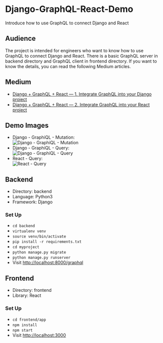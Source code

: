 # Django-GraphQL-React-Demo

Introduce how to use GraphQL to connect Django and React

## Audience
The project is intended for engineers who want to know how to use GraphQL to connect Django and React. There is a basic GraphQL server in backend directory and GraphQL client in frontend directory. If you want to know the details, you can read the following Medium articles.

## Medium
- [Django + GraphQL + React — 1. Integrate GraphQL into your Django project](https://medium.com/@zoejoyuliao/django-graphql-react-1-integrate-graphql-into-your-django-project-ff51237bb5d9)
- [Django + GraphQL + React — 2. Integrate GraphQL into your React project](https://medium.com/@zoejoyuliao/django-graphql-react-2-integrate-graphql-into-your-react-project-71fa74f1cb00)

## Demo Images
- Django - GraphiQL - Mutation:  
  ![Django - GraphiQL - Mutation](https://miro.medium.com/max/1279/1*u-B-WQ5nfI3q3URSfcZ4xA.png)
- Django - GraphiQL - Query:  
  ![Django - GraphiQL - Query](https://miro.medium.com/max/1280/1*zD_QIqmfOKymenXJg_d4fw.png)
- React - Query:  
  ![React - Query](https://miro.medium.com/max/793/1*eDgjw6WCP_xfJTeUEEykig.png)

## Backend
- Directory: backend
- Language: Python3
- Framework: Django

### Set Up
- `cd backend`
- `virtualenv venv`
- `source venv/bin/activate`
- `pip install -r requirements.txt`
- `cd myproject`
- `python manage.py migrate`
- `python manage.py runserver`
- Visit [http://localhost:8000/graphql](http://localhost:8000/graphql)

## Frontend
- Directory: frontend
- Library: React

### Set Up
- `cd frontend/app`
- `npm install`
- `npm start`
- Visit [http://localhost:3000](http://localhost:3000)
